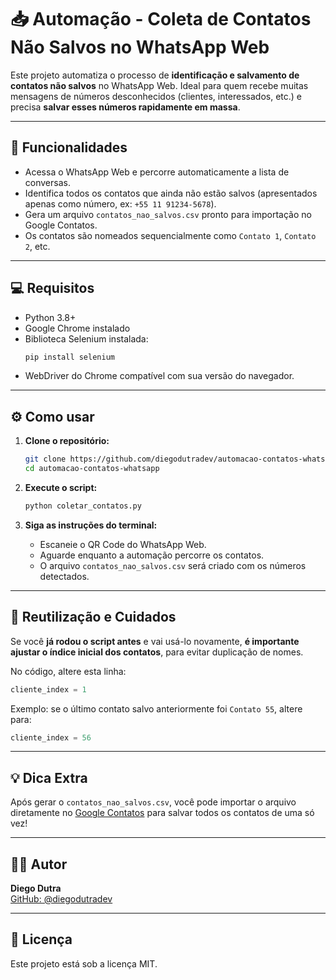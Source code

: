 
# 📥 Automação - Coleta de Contatos Não Salvos no WhatsApp Web

Este projeto automatiza o processo de **identificação e salvamento de contatos não salvos** no WhatsApp Web. Ideal para quem recebe muitas mensagens de números desconhecidos (clientes, interessados, etc.) e precisa **salvar esses números rapidamente em massa**.

---

## 🚀 Funcionalidades

- Acessa o WhatsApp Web e percorre automaticamente a lista de conversas.
- Identifica todos os contatos que ainda não estão salvos (apresentados apenas como número, ex: `+55 11 91234-5678`).
- Gera um arquivo `contatos_nao_salvos.csv` pronto para importação no Google Contatos.
- Os contatos são nomeados sequencialmente como `Contato 1`, `Contato 2`, etc.

---

## 💻 Requisitos

- Python 3.8+
- Google Chrome instalado
- Biblioteca Selenium instalada:
  ```bash
  pip install selenium
  ```
- WebDriver do Chrome compatível com sua versão do navegador.

---

## ⚙️ Como usar

1. **Clone o repositório:**
   ```bash
   git clone https://github.com/diegodutradev/automacao-contatos-whatsapp.git
   cd automacao-contatos-whatsapp
   ```

2. **Execute o script:**
   ```bash
   python coletar_contatos.py
   ```

3. **Siga as instruções do terminal:**
   - Escaneie o QR Code do WhatsApp Web.
   - Aguarde enquanto a automação percorre os contatos.
   - O arquivo `contatos_nao_salvos.csv` será criado com os números detectados.

---

## 🔄 Reutilização e Cuidados

Se você **já rodou o script antes** e vai usá-lo novamente, **é importante ajustar o índice inicial dos contatos**, para evitar duplicação de nomes.  

No código, altere esta linha:
```python
cliente_index = 1
```
Exemplo: se o último contato salvo anteriormente foi `Contato 55`, altere para:
```python
cliente_index = 56
```

---

## 💡 Dica Extra

Após gerar o `contatos_nao_salvos.csv`, você pode importar o arquivo diretamente no [Google Contatos](https://contacts.google.com/) para salvar todos os contatos de uma só vez!

---

## 👨‍💻 Autor

**Diego Dutra**  
[GitHub: @diegodutradev](https://github.com/diegodutradev)

---

## 📜 Licença

Este projeto está sob a licença MIT.
